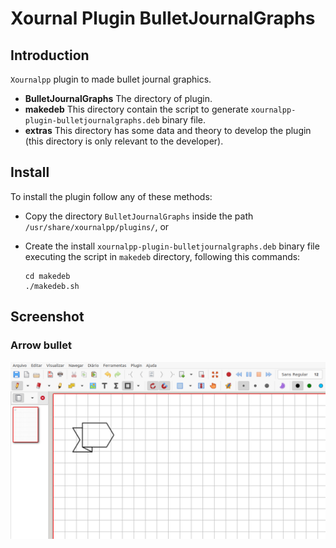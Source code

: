 # Xournal Plugin BulletJournalGraphs

## Introduction
`Xournalpp` plugin to made bullet journal graphics.

  * **BulletJournalGraphs** The directory of plugin.
  * **makedeb** This directory contain the script to generate `xournalpp-plugin-bulletjournalgraphs.deb` binary file.
  * **extras** This directory has some data and theory to develop the plugin (this directory is only relevant to the developer).

## Install

To install the plugin follow any of these methods:

  * Copy the directory `BulletJournalGraphs` inside the path `/usr/share/xournalpp/plugins/`, or
  * Create the install `xournalpp-plugin-bulletjournalgraphs.deb` binary file executing the script in `makedeb` directory, following this commands:

        cd makedeb
        ./makedeb.sh

## Screenshot

### Arrow bullet
![Arrow bullet](screenshot/screenshot1.png)